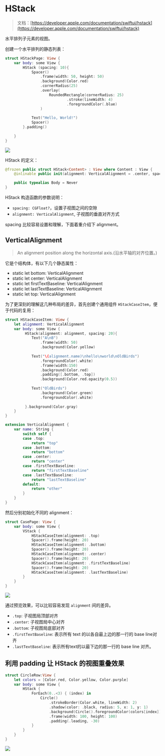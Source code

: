 # HStack

> 文档：[https://developer.apple.com/documentation/swiftui/hstack](https://developer.apple.com/documentation/swiftui/hstack)

水平排列子元素的视图。

创建一个水平排列的静态列表：

```swift
struct HStackPage: View {
    var body: some View {
        HStack (spacing: 10){
            Spacer()
                .frame(width: 50, height: 50)
                .background(Color.red)
                .cornerRadius(25)
                .overlay(
                    RoundedRectangle(cornerRadius: 25)
                            .stroke(lineWidth: 4)
                            .foregroundColor(.blue)
                )
            
            Text("Hello, World!")
            Spacer()
        }.padding()
      
    }
}
```

![](http://blog.loveli.site/tuc/20210630212004.png)

HStack 的定义：

```swift
@frozen public struct HStack<Content> : View where Content : View {
    @inlinable public init(alignment: VerticalAlignment = .center, spacing: CGFloat? = nil, @ViewBuilder content: () -> Content)

    public typealias Body = Never
}
```

HStack 构造函数的参数说明：

* `spacing: CGFloat?`，设置子视图之间的空隙
* `alignment: VerticalAlignment`, 子视图的垂直对齐方式

spacing 比较容易设置和理解，下面着重介绍下 alignment。

## VerticalAlignment

> An alignment position along the horizontal axis.(沿水平轴的对齐位置。)

它是个结构体，有以下几个静态属性：

* static let bottom: VerticalAlignment
* static let center: VerticalAlignment
* static let firstTextBaseline: VerticalAlignment
* static let lastTextBaseline: VerticalAlignment
* static let top: VerticalAlignment

为了更深刻的理解这几种布局的差异，首先创建个通用组件 `HStackCaseItem`，便于代码的复用：

```swift
struct HStackCaseItem: View {
    let alignment: VerticalAlignment
    var body: some View {
         HStack(alignment: alignment, spacing: 20){
            Text("A\nB")
                .frame(width: 50)
                .background(Color.yellow)
            
            Text("\(alignment.name)\nhello\nworld\nOldBirds")
                .foregroundColor(.white)
                .frame(width:150)
                .background(Color.red)
                .padding([.bottom, .top])
                .background(Color.red.opacity(0.5))
                
            Text("OldBirds")
                .background(Color.green)
                .foregroundColor(.white)
            
         }.background(Color.gray)
    }
}

extension VerticalAlignment {
    var name: String {
        switch self {
        case .top:
            return "top"
        case .bottom:
            return "bottom"
        case .center:
            return "center"
        case .firstTextBaseline:
            return "firstTextBaseline"
        case .lastTextBaseline:
            return "lastTextBaseline"
        default:
            return "other"
        }
    }
}
```

然后分别初始化不同的 alignment：

```swift
struct CasePage: View {
    var body: some View {
        VStack {
            HStackCaseItem(alignment: .top)
            Spacer().frame(height: 20)
            HStackCaseItem(alignment: .bottom)
            Spacer().frame(height: 20)
            HStackCaseItem(alignment: .center)
            Spacer().frame(height: 20)
            HStackCaseItem(alignment: .firstTextBaseline)
            Spacer().frame(height: 20)
            HStackCaseItem(alignment: .lastTextBaseline)
        }
    }
}
```

![](http://blog.loveli.site/tuc/20210630220746.png)

通过预览效果，可以比较容易发现 `alignment` 间的差异。

* `.top`: 子视图局顶部对齐
* `.center`: 子视图局中心对齐
* `.bottom`: 子视图局底部对齐
* `.firstTextBaseline`: 表示所有 text 的以各自最上边的那一行的 base line对齐
* `.lastTextBaseline`: 表示所有text的以最下边的那一行的 base line 对齐。

## 利用 padding 让 HStack 的视图重叠效果

```swift
struct CircleRow:View {
    let colors = [Color.red, Color.yellow, Color.purple]
    var body: some View {
        HStack {
            ForEach(0..<3) { (index) in
                Circle()
                    .strokeBorder(Color.white, lineWidth: 2)
                    .shadow(color: .black, radius: 5, x: 1, y: 1)
                    .background(Circle().foregroundColor(colors[index]))
                    .frame(width: 100, height: 100)
                    .padding(.leading, -30)
            }
        }
    }
}

```

![](http://blog.loveli.site/tuc/20210630222516.png)









